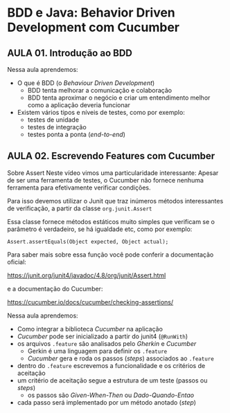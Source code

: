 # BDD e Java: Behavior Driven Development com Cucumber
## AULA 01. Introdução ao BDD


Nessa aula aprendemos:

- O que é BDD (o _Behaviour Driven Development_)
  - BDD tenta melhorar a comunicação e colaboração
  - BDD tenta aproximar o negócio e criar um entendimento melhor como a aplicação deveria funcionar
- Existem vários tipos e níveis de testes, como por exemplo:
  - testes de unidade
  - testes de integração
  - testes ponta a ponta (_end-to-end_)

## AULA 02. Escrevendo Features com Cucumber
Sobre Assert
Neste vídeo vimos uma particularidade interessante: Apesar de ser uma ferramenta de testes, o Cucumber não fornece nenhuma ferramenta para efetivamente verificar condições.

Para isso devemos utilizar o Junit que traz inúmeros métodos interessantes de verificação, a partir da classe `org.junit.Assert`

Essa classe fornece métodos estáticos muito simples que verificam se o parâmetro é verdadeiro, se há igualdade etc, como por exemplo:

    Assert.assertEquals(Object expected, Object actual);

Para saber mais sobre essa função você pode conferir a documentação oficial:

https://junit.org/junit4/javadoc/4.8/org/junit/Assert.html

e a documentação do Cucumber:

https://cucumber.io/docs/cucumber/checking-assertions/

Nessa aula aprendemos:

- Como integrar a biblioteca _Cucumber_ na aplicação
- _Cucumber_ pode ser inicializado a partir do junit4 (`@RunWith`)
- os arquivos `.feature` são analisados pelo _Gherkin_ e _Cucumber_
  - Gerkin é uma linguagem para definir os `.feature`
  - _Cucumber_ gera e roda os passos (_steps_) associados ao `.feature`
- dentro do `.feature` escrevemos a funcionalidade e os critérios de aceitação
- um critério de aceitação segue a estrutura de um teste (passos ou _steps_)
  - os passos são _Given-When-Then_ ou _Dado-Quando-Entao_
- cada passo será implementado por um método anotado (_step_)